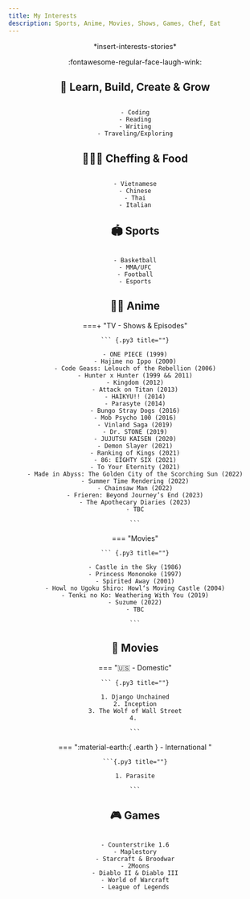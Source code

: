 ```yaml
---
title: My Interests
description: Sports, Anime, Movies, Shows, Games, Chef, Eat
---
```


<center>*insert-interests-stories*

:fontawesome-regular-face-laugh-wink:

## 🌱 Learn, Build, Create & Grow 

``` {.py3 title=""}

- Coding
- Reading
- Writing
- Traveling/Exploring

```

## 👨🏾‍🍳 Cheffing & Food

``` {.py3 title=""}

- Vietnamese
- Chinese
- Thai
- Italian

```

## 🏟️ Sports

``` {.py3 title=""}

- Basketball
- MMA/UFC
- Football
- Esports

```

## 🐻‍❄️ Anime

===+ "TV - Shows & Episodes"

    ``` {.py3 title=""}

    - ONE PIECE (1999)
    - Hajime no Ippo (2000)
    - Code Geass: Lelouch of the Rebellion (2006)
    - Hunter x Hunter (1999 && 2011)
    - Kingdom (2012)
    - Attack on Titan (2013)
    - HAIKYU!! (2014)
    - Parasyte (2014)
    - Bungo Stray Dogs (2016)
    - Mob Psycho 100 (2016)
    - Vinland Saga (2019)
    - Dr. STONE (2019)
    - JUJUTSU KAISEN (2020)
    - Demon Slayer (2021)
    - Ranking of Kings (2021)
    - 86: EIGHTY SIX (2021)
    - To Your Eternity (2021)
    - Made in Abyss: The Golden City of the Scorching Sun (2022)
    - Summer Time Rendering (2022)
    - Chainsaw Man (2022)
    - Frieren: Beyond Journey’s End (2023)
    - The Apothecary Diaries (2023)
    - TBC

    ```

=== "Movies"

    ``` {.py3 title=""}

    - Castle in the Sky (1986)
    - Princess Mononoke (1997)
    - Spirited Away (2001)
    - Howl no Ugoku Shiro: Howl‘s Moving Castle (2004)
    - Tenki no Ko: Weathering With You (2019)
    - Suzume (2022)
    - TBC

    ```

## 🎥 Movies


=== ":us: - Domestic" 

    ``` {.py3 title=""}

    1. Django Unchained
    2. Inception
    3. The Wolf of Wall Street
    4. 
    
    ```

=== ":material-earth:{ .earth } - International "

    ```{.py3 title=""}

    1. Parasite
   
    ```

## 🎮 Games

``` {.py3 title=""}

- Counterstrike 1.6
- Maplestory
- Starcraft & Broodwar
- 2Moons
- Diablo II & Diablo III
- World of Warcraft
- League of Legends

```
